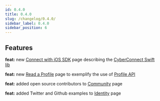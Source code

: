 ```yaml
---
id: 0.4.0
title: 0.4.0
slug: /changelog/0.4.0/
sidebar_label: 0.4.0
sidebar_position: 6
---
```


## Features

**feat:** new [Connect with iOS SDK](/cyberconnect-sdk/connect-with-ios-sdk/) page describing the [CyberConnect Swift lib](https://github.com/cyberconnecthq/cyberconnect-swift-lib)

**feat:** new [Read a Profile](/V1/get-started/read-a-profile/) page to exemplify the use of [Profile API](/V1/cyberconnect-api/rest-api/profile/)

**feat:** added open source contributors to [Community](/V1/overview/community/) page

**feat:** added Twitter and Github examples to [Identity](/V1/cyberconnect-api/graphql-api/identity/) page
